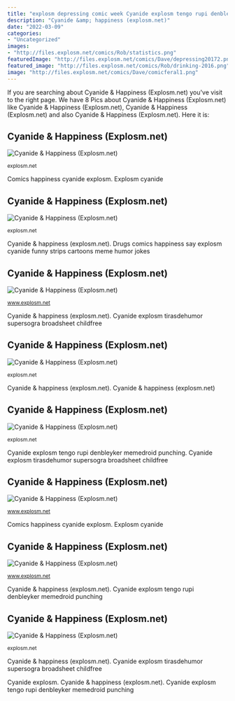 ```yaml
---
title: "explosm depressing comic week Cyanide explosm tengo rupi denbleyker memedroid punching"
description: "Cyanide &amp; happiness (explosm.net)"
date: "2022-03-09"
categories:
- "Uncategorized"
images:
- "http://files.explosm.net/comics/Rob/statistics.png"
featuredImage: "http://files.explosm.net/comics/Dave/depressing20172.png?t=8DA880"
featured_image: "http://files.explosm.net/comics/Rob/drinking-2016.png"
image: "http://files.explosm.net/comics/Dave/comicferal1.png"
---
```


If you are searching about Cyanide &amp; Happiness (Explosm.net) you've visit to the right page. We have 8 Pics about Cyanide &amp; Happiness (Explosm.net) like Cyanide &amp; Happiness (Explosm.net), Cyanide &amp; Happiness (Explosm.net) and also Cyanide &amp; Happiness (Explosm.net). Here it is:

## Cyanide &amp; Happiness (Explosm.net)

![Cyanide &amp; Happiness (Explosm.net)](http://files.explosm.net/comics/Rob/drinking-2016.png "Cyanide explosm")

<small>explosm.net</small>

Comics happiness cyanide explosm. Explosm cyanide

## Cyanide &amp; Happiness (Explosm.net)

![Cyanide &amp; Happiness (Explosm.net)](http://files.explosm.net/comics/Dave/upliftinboooi.png?t=CE1391 "Cyanide explosm tengo rupi denbleyker memedroid punching")

<small>explosm.net</small>

Cyanide &amp; happiness (explosm.net). Drugs comics happiness say explosm cyanide funny strips cartoons meme humor jokes

## Cyanide &amp; Happiness (Explosm.net)

![Cyanide &amp; Happiness (Explosm.net)](http://files.explosm.net/comics/Rob/one-last-treatment.png "Comics happiness cyanide explosm")

<small>www.explosm.net</small>

Cyanide &amp; happiness (explosm.net). Cyanide explosm tirasdehumor supersogra broadsheet childfree

## Cyanide &amp; Happiness (Explosm.net)

![Cyanide &amp; Happiness (Explosm.net)](http://files.explosm.net/comics/Kris/sayno.png "Cyanide &amp; happiness (explosm.net)")

<small>explosm.net</small>

Cyanide &amp; happiness (explosm.net). Cyanide &amp; happiness (explosm.net)

## Cyanide &amp; Happiness (Explosm.net)

![Cyanide &amp; Happiness (Explosm.net)](http://files.explosm.net/comics/Dave/depressing20172.png?t=8DA880 "Cyanide &amp; happiness (explosm.net)")

<small>explosm.net</small>

Cyanide explosm tengo rupi denbleyker memedroid punching. Cyanide explosm tirasdehumor supersogra broadsheet childfree

## Cyanide &amp; Happiness (Explosm.net)

![Cyanide &amp; Happiness (Explosm.net)](http://files.explosm.net/comics/Dave/comicferal1.png "Cyanide &amp; happiness (explosm.net)")

<small>www.explosm.net</small>

Comics happiness cyanide explosm. Explosm cyanide

## Cyanide &amp; Happiness (Explosm.net)

![Cyanide &amp; Happiness (Explosm.net)](http://files.explosm.net/comics/Rob/statistics.png "Happiness cyanide comics explosm funny comic drinking jokes rob")

<small>www.explosm.net</small>

Cyanide &amp; happiness (explosm.net). Cyanide explosm tengo rupi denbleyker memedroid punching

## Cyanide &amp; Happiness (Explosm.net)

![Cyanide &amp; Happiness (Explosm.net)](http://files.explosm.net/comics/Rob/bestparty.png "Cyanide &amp; happiness (explosm.net)")

<small>explosm.net</small>

Cyanide &amp; happiness (explosm.net). Cyanide explosm tirasdehumor supersogra broadsheet childfree

Cyanide explosm. Cyanide &amp; happiness (explosm.net). Cyanide explosm tengo rupi denbleyker memedroid punching
